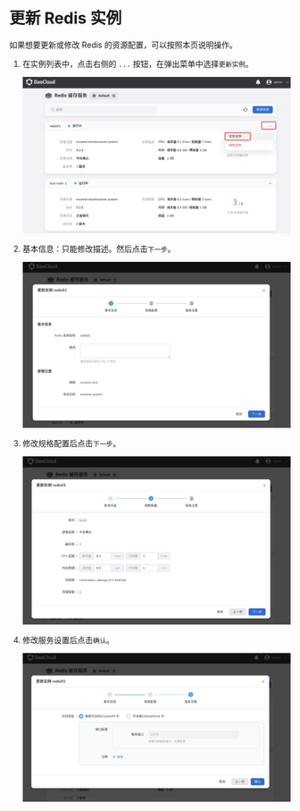 # 更新 Redis 实例

如果想要更新或修改 Redis 的资源配置，可以按照本页说明操作。

1. 在实例列表中，点击右侧的 `...` 按钮，在弹出菜单中选择`更新实例`。

    ![更新实例](../images/update01.png)

2. 基本信息：只能修改描述。然后点击`下一步`。

    ![基本信息](../images/update02.png)

3. 修改规格配置后点击`下一步`。

    ![规格配置](../images/update03.png)

4. 修改服务设置后点击`确认`。

    ![服务设置](../images/update04.png)
